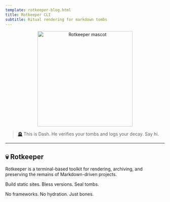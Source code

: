 ```yaml
---
template: rotkeeper-blog.html
title: Rotkeeper CLI
subtitle: Ritual rendering for markdown tombs
---
```


<p align="center">
  <img src="/assets/images/rotkeeper-splash.png" alt="Rotkeeper mascot" width="300" />
</p>

> [🪦](https://rotkeeper.com/0.2.0.0.tar.gz) This is Dash. He verifies your tombs and logs your decay. Say hi.

***

## 💀 Rotkeeper

Rotkeeper is a terminal-based toolkit for rendering, archiving, and preserving the remains of Markdown-driven projects.

Build static sites. Bless versions. Seal tombs.

No frameworks. No hydration. Just bones.

<!--
Download the sealed tomb:
<a href="https://rotkeeper.com/0.2.0.0.tar.gz">rotkeeper-0.2.0.0.tomb</a>
-->

<!--
Sora prompt: “A ghostly mascot at the command line, organizing digital tombstones with a pastel terminal and haunted clipboard.”
-->